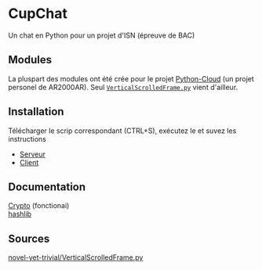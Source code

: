 # CupChat
Un chat en Python pour un projet d'ISN (épreuve de BAC)

## Modules
La pluspart des modules ont été crée pour le projet [Python-Cloud](https://github.com/AR2000AR/Python-Cloud) (un projet personel de AR2000AR). Seul [`VerticalScrolledFrame.py`](https://gist.github.com/novel-yet-trivial/3eddfce704db3082e38c84664fc1fdf8) vient d'ailleur.

## Installation
Télécharger le scrip correspondant (CTRL+S), exécutez le et suvez les instructions
- [Serveur](https://gist.githubusercontent.com/AR2000AR/f10d54a6d40b4f6f1beadb1a23c98131/raw/fedac586087a4a298a5f0d3aa21704b7f34509af/installeur_CupChat_Serveur.py)
- [Client](https://gist.githubusercontent.com/AR2000AR/2cf5ec275e9c5e48de24666f956b9259/raw/576be53f3b803370fc10741de5448d57b961aaf9/installeur_CupChat_Client.py)

## Documentation
[Crypto](https://pythonhosted.org/pycrypto/) (fonctionai)  
[hashlib](https://docs.python.org/3.6/library/hashlib.html)

## Sources
[novel-yet-trivial/VerticalScrolledFrame.py](https://gist.github.com/novel-yet-trivial/3eddfce704db3082e38c84664fc1fdf8)
